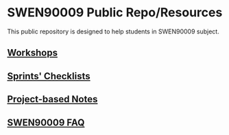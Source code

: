 # SWEN90009 Public Repo/Resources

This public repository is designed to help students in SWEN90009 subject.


## [Workshops](https://github.com/SWEN90009-2023/swen90009-2023-resources/tree/main/workshop_material)

## [Sprints' Checklists](https://github.com/SWEN90009-2023/swen90009-2023-resources/tree/main/checklists)

## [Project-based Notes](https://cis-projects.github.io/project_based_course_notes/introduction.html)

## [SWEN90009 FAQ](https://wiggly-turnip-06b.notion.site/31ce10d52fd448258e5de1c29f4abb4e?v=acad4a40b114413b891fa94c4e1f85ef)

